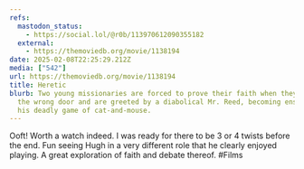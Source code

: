 ```yaml
---
refs:
  mastodon_status:
    - https://social.lol/@r0b/113970612090355182
  external:
    - https://themoviedb.org/movie/1138194
date: 2025-02-08T22:25:29.212Z
media: ["542"]
url: https://themoviedb.org/movie/1138194
title: Heretic
blurb: Two young missionaries are forced to prove their faith when they knock on
  the wrong door and are greeted by a diabolical Mr. Reed, becoming ensnared in
  his deadly game of cat-and-mouse.
---
```


Ooft! Worth a watch indeed. I was ready for there to be 3 or 4 twists before the end. Fun seeing Hugh in a very different role that he clearly enjoyed playing. A great exploration of faith and debate thereof. #Films
